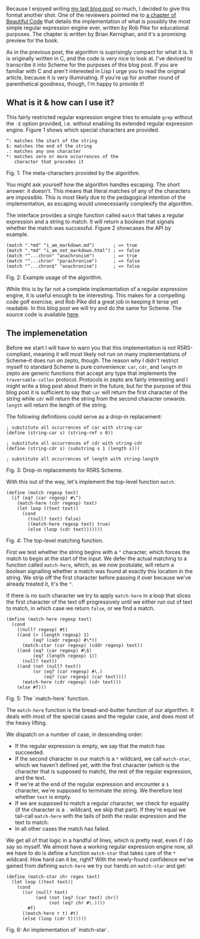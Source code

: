 Because I enjoyed writing [my last blog post](http://blog.veitheller.de/Pattern_Matching,_A_Thing_Of_The_Past.html)
so much, I decided to give this format another shot. One of the reviewers
pointed me to [a chapter of Beautiful Code](http://www.cs.princeton.edu/courses/archive/spr09/cos333/beautiful.html)
that details the implementation of what is possibly the most simple regular
expression engine ever, written by Rob Pike for educational purposes. The
chapter is written by Brian Kernighan, and it's a promising preview for the
book.

As in the previous post, the algorithm is suprisingly compact for what it is.
It is originally written in C, and the code is very nice to look at. I've
deviced to transcribe it into Scheme for the purposes of this blog post. If
you are familiar with C and aren't interested in Lisp I urge you to read the
original article, because it is very illuminating. If you're up for another
round of parenthetical goodness, though, I'm happy to provide it!

## What is it & how can I use it?

This fairly restricted regular expression engine tries to emulate `grep`
without the `-E` option provided, i.e. without enabling its extended regular
expression engine. Figure 1 shows which special characters are provided.

```
^: matches the start of the string
$: matches the end of the string
.: matches any one character
*: matches zero or more occurrences of the
   character that precedes it
```
<div class="figure-label">
  Fig. 1: The meta-characters provided by the algorithm.
</div>

You might ask yourself how the algorithm handles escaping. The short answer:
it doesn't. This means that literal matches of any of the characters are
impossible. This is most likely due to the pedagogical intention of the
implementation, as escaping would unnecessarily complexify the algorithm.

The interface provides a single function called `match` that takes a regular
expression and a string to match. It will return a boolean that signals whether
the match was successful. Figure 2 showcases the API by example.

```
(match ".*md" "i_am_markdown.md")       ; => true
(match ".*md" "i_am_not_markdown.html") ; => false
(match "^...chron" "anachronism")       ; => true
(match "^...chron" "parachronism")      ; => false
(match "^...chron$" "anachronism")      ; => false
```
<div class="figure-label">
  Fig. 2: Example usage of the algorithm.
</div>

While this is by far not a complete implementation of a regular expression
engine, it is useful enough to be interesting. This makes for a compelling
code golf exercise, and Rob Pike did a great job in keeping it terse yet
readable. In this blog post we will try and do the same for Scheme. The source
code is available [here](/assets/regexp.zp).

## The implemenetation

Before we start I will have to warn you that this implementation is not
R5RS-compliant, meaning it will most likely not run on many implementations of
Scheme–it does run on zepto, though. The reason why I didn't restrict myself to
standard Scheme is pure convenience: `car`, `cdr`, and `length` in zepto are
generic functions that accept any type that implements the `traversable-collec`
protocol. Protocols in zepto are fairly interesting and I might write a blog
post about them in the future, but for the purpose of this blog post it is
sufficient to say that `car` will return the first character of the string
while `cdr` will return the string from the second character onwards. `length`
will return the length of the string.

The following definitions could serve as a drop-in replacement:

```
; substitute all occurrences of car with string-car
(define (string-car s) (string-ref s 0))

; substitute all occurrences of cdr with string-cdr
(define (string-cdr s) (substring s 1 (length s)))

; substitute all occurrences of length with string-length
```
<div class="figure-label">
  Fig. 3: Drop-in replacements for R5RS Scheme.
</div>

With this out of the way, let's implement the top-level function `match`.

```
(define (match regexp text)
  (if (eq? (car regexp) #\^)
    (match-here (cdr regexp) text)
    (let loop ((text text))
      (cond
        ((null? text) false)
        ((match-here regexp text) true)
        (else (loop (cdr text)))))))
```
<div class="figure-label">
  Fig. 4: The top-level matching function.
</div>

First we test whether the string begins with a `^` character, which forces the
match to begin at the start of the input. We defer the actual matching to a
function called `match-here`, which, as we now postulate, will return a boolean
signalling whether a match was found at exactly this location in the string. We
strip off the first character before passing it over because we've already
treated it, it's the `^`.

If there is no such character we try to apply `match-here` in a loop that
slices the first character of the text off progressively until we either run out
of text to match, in which case we return `false`, or we find a match.

```
(define (match-here regexp text)
  (cond
    ((null? regexp) #t)
    ((and (> (length regexp) 1)
          (eq? (cadr regexp) #\*))
      (match-star (car regexp) (cddr regexp) text))
    ((and (eq? (car regexp) #\$)
          (eq? (length regexp) 1))
      (null? text))
    ((and (not (null? text))
          (or (eq? (car regexp) #\.)
              (eq? (car regexp) (car text))))
      (match-here (cdr regexp) (cdr text)))
    (else #f)))
```
<div class="figure-label">Fig. 5: The `match-here` function.</div>

The `match-here` function is the bread-and-butter function of our algorithm.
It deals with most of the special cases and the regular case, and does most
of the heavy lifting.

We dispatch on a number of case, in descending order:

* If the regular expression is empty, we say that the match has succeeded.
* If the second character in our match is a `*` wildcard, we call `match-star`,
  which we haven't defined yet, with the first character (which is the character
  that is supposed to match), the rest of the regular expression, and the text.
* If we're at the end of the regular expression and encounter a `$` character,
  we're supposed to terminate the string. We therefore test whether `text` is
  empty.
* If we are supposed to match a regular character, we check for equality (if the
  character is a `.` wildcard, we skip that part). If they're equal we tail-call
  `match-here` with the tails of both the reular expression and the text to
  match.
* In all other cases the match has failed.

We get all of that logic in a handful of lines, which is pretty neat, even if I
do say so myself. We almost have a working regular expression engine now, all
we have to do is define a function `match-star` that takes care of the `*`
wildcard. How hard can it be, right? With the newly-found confidence we've
gained from defining `match-here` we try our hands on `match-star` and get:

```
(define (match-star chr regex text)
  (let loop ((text text))
    (cond
      ((or (null? text)
           (and (not (eq? (car text) chr))
                (not (eq? chr #\.))))
        #f)
      ((match-here r t) #t)
      (else (loop (cdr t))))))
```
<div class="figure-label">Fig. 6: An implementation of `match-star`.</div>


